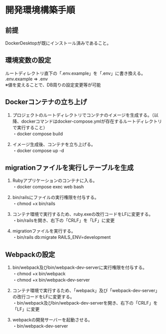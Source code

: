 # 開発環境構築手順
## 前提
DockerDesktopが既にインストール済みであること。

## 環境変数の設定
ルートディレクトリ直下の「.env.example」を「.env」に書き換える。
<br>.env.example ⇒ .env
<br>※値を変えることで、DB周りの設定変更等が可能

## Dockerコンテナの立ち上げ
1. プロジェクトのルートディレクトリでコンテナのイメージを生成する。（以降、dockerコマンドはdocker-compose.ymlが存在するルートディレクトリで実行すること）
<br>・docker compose build　　

2. イメージ生成後、コンテナを立ち上げる。
<br>・docker compose up -d

## migrationファイルを実行しテーブルを生成
1. Rubyアプリケーションのコンテナに入る。
<br>・docker compose exec web bash

2. bin/railsにファイルの実行権限を付与する。
<br>・chmod +x bin/rails

3. コンテナ環境で実行するため、ruby.exeの改行コードをLFに変更する。
<br>・bin/railsを開き、右下の「CRLF」を「LF」に変更

4. migrationファイルを実行する。
<br>・bin/rails db:migrate RAILS_ENV=development

## Webpackの設定
1. bin/webpack及びbin/webpack-dev-serverに実行権限を付与する。
<br>・chmod +x bin/webpack
<br>・chmod +x bin/webpack-dev-server

2. コンテナ環境で実行するため、「webpack」及び「webpack-dev-server」の改行コードをLFに変更する。
<br>・bin/webpack及びbin/webpack-dev-serverを開き、右下の「CRLF」を「LF」に変更

3. webpackの開発サーバーを起動させる。
<br>・bin/webpack-dev-server